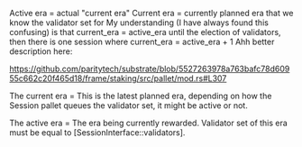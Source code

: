 Active era = actual "current era"
Current era = currently planned era that we know the validator set for
My understanding (I have always found this confusing) is that current_era = active_era until the election of validators, then there is one session where current_era = active_era + 1
Ahh better description here:

https://github.com/paritytech/substrate/blob/5527263978a763bafc78d60955c662c20f465d18/frame/staking/src/pallet/mod.rs#L307

The current era = This is the latest planned era, depending on how the Session pallet queues the validator set, it might be active or not.

The active era = The era being currently rewarded. Validator set of this era must be equal to [SessionInterface::validators].